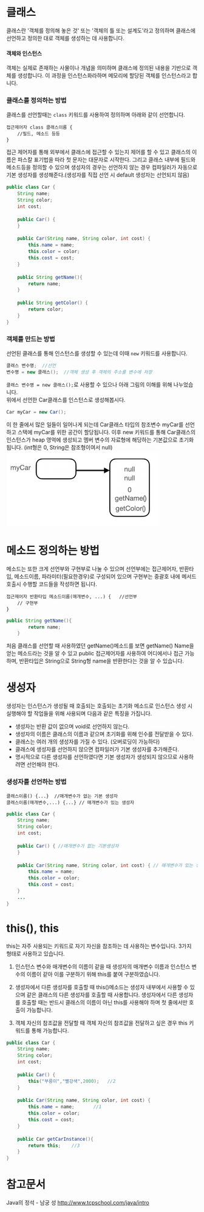 # 클래스

클래스란 '객체를 정의해 놓은 것' 또는 '객체의 틀 또는 설계도'라고 정의하며 클래스에 선언하고 정의한 대로 객체를 생성하는 데 사용합니다.

#### 객체와 인스턴스

객체는 실제로 존재하는 사물이나 개념을 의미하며 클래스에 정의된 내용을 기반으로 객체를 생성합니다. 이 과정을 인스턴스화라하며 메모리에 할당된 객체를 인스턴스라고 합니다.

### 클래스를 정의하는 방법

클래스를 선언할때는 `class` 키워드를 사용하여 정의하며 아래와 같이 선언합니다.

```
접근제어자 class 클래스이름 {
    //필드, 메소드 등등
}
```

접근 제어자를 통해 외부에서 클래스에 접근할 수 있는지 제어를 할 수 있고 클래스의 이름은 파스칼 표기법을 따라 첫 문자는 대문자로 시작한다. 그리고 클래스 내부에 필드와 메소드등을 정의할 수 있으며 생성자의 경우는 선언하지 않는 경우 컴파일러가 자동으로 기본 생성자를 생성해준다.(생성자를 직접 선언 시 default 생성자는 선언되지 않음)

```java
public class Car {
    String name;
    String color;
    int cost;

    public Car() {
    }

    public Car(String name, String color, int cost) {
        this.name = name;
        this.color = color;
        this.cost = cost;
    }

    public String getName(){
        return name;
    }

    public String getColor() {
        return color;
    }
}
```

### 객체를 만드는 방법

선언된 클래스를 통해 인스턴스를 생성할 수 있는데 이때 `new` 키워드를 사용합니다.

```java
클래스 변수명;  //선언
변수명 = new 클래스();  //객체 생성 후 객체의 주소를 변수에 저장
```

`클래스 변수명 = new 클래스();`로 사용할 수 있으나 아래 그림의 이해를 위해 나누었습니다.  
위에서 선언한 Car클래스를 인스턴스로 생성해봅시다.

```java
Car myCar = new Car();
```

이 한 줄에서 많은 일들이 일어나게 되는데 Car클래스 타입의 참조변수 myCar를 선언하고 스택에 myCar를 위한 공간이 할당됩니다. 이후 new 키워드를 통해 Car클래스의 인스턴스가 heap 영억에 생성되고 멤버 변수의 자료형에 해당하는 기본값으로 초기화됩니다. (int형은 0, String은 참조형이여서 null)
<img src="https://github.com/yangseungin/TIL/blob/master/java/%EC%82%AC%EC%A7%84/%EA%B0%9D%EC%B2%B4.png?raw=true" width="80%">

# 메소드 정의하는 방법

메소드는 또한 크게 선언부와 구현부로 나눌 수 있으며 선언부에는 접근제어자, 반환타입, 메소드이름, 파라미터(필요한경우)로 구성되어 있으며 구현부는 중괄호 내에 메서드 호출시 수행할 코드들을 작성하면 됩니다.

```
접근제어자 반환타입 메소드이름(매개변수, ...) {   //선언부
    // 구현부
}
```

```java
public String getName(){
        return name;
    }
```

처음 클래스를 선언할 때 사용하였던 getName()메소드를 보면 getName() Name을 얻는 메소드라는 것을 알 수 있고 public 접근제어자를 사용하여 어디에서나 접근 가능하며, 반환타입은 String으로 String형 name을 반환한다는 것을 알 수 있습니다.

# 생성자

생성자는 인스턴스가 생성될 때 호출되는 호출되는 초기화 메소드로 인스턴스 생성 시 실행해야 할 작업들을 위해 사용되며 다음과 같은 특징을 가집니다.

- 생성자는 반환 값이 없으며 void로 선언하지 않는다.
- 생성자의 이름은 클래스의 이름과 같으며 초기화를 위해 인수를 전달받을 수 있다.
- 클래스는 여러 개의 생성자를 가질 수 있다. (오버로딩이 가능하다)
- 클래스에 생성자를 선언하지 않으면 컴파일러가 기본 생성자를 추가해준다.
- 명시적으로 다른 생성자를 선언하였다면 기본 생성자가 생성되지 않으므로 사용하려면 선언해야 한다.

### 생성자를 선언하는 방법

```
클래스이름() {...}  //매개변수가 없는 기본 생성자
클래스이름(매개변수,...) {...} // 매개변수가 있는 생성자
```

```java
public class Car {
    String name;
    String color;
    int cost;

    public Car() { //매개변수가 없는 기본생성자
    }

    public Car(String name, String color, int cost) { // 매개변수가 있는 생성자.
        this.name = name;
        this.color = color;
        this.cost = cost;
    }
    ...
}
```

# this(), this

this는 자주 사용되는 키워드로 자기 자신을 참조하는 데 사용하는 변수입니다. 3가지 형태로 사용하고 있습니다.

1. 인스턴스 변수와 매개변수의 이름이 같을 때
   생성자의 매개변수 이름과 인스턴스 변수의 이름이 같아 이를 구분하기 위해 this를 붙여 구분하였습니다.

2. 생성자에서 다른 생성자를 호출할 때
   this()메소드는 생성자 내부에서 사용할 수 있으며 같은 클래스의 다른 생성자를 호출할 때 사용합니다.
   생성자에서 다른 생성자를 호출할 때는 반드시 클래스의 이름이 아닌 this를 사용해야 하며 첫 줄에서만 호출이 가능합니다.

3. 객체 자신의 참조값을 전달할 때
   객체 자신의 참조값을 전달하고 싶은 경우 this 키워드를 통해 가능합니다.

```java
public class Car {
    String name;
    String color;
    int cost;

    public Car() {
        this("부릉이","빨강색",2000);   //2
    }

    public Car(String name, String color, int cost) {
        this.name = name;       //1
        this.color = color;
        this.cost = cost;
    }

    public Car getCarInstance(){
        return this;    //3
    }
}
```

# 참고문서

Java의 정석 - 남궁 성
http://www.tcpschool.com/java/intro
